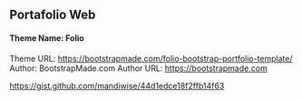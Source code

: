 ## Portafolio Web 

#### Theme Name: Folio

Theme URL: https://bootstrapmade.com/folio-bootstrap-portfolio-template/
Author: BootstrapMade.com
Author URL: https://bootstrapmade.com

https://gist.github.com/mandiwise/44d1edce18f2ffb14f63

